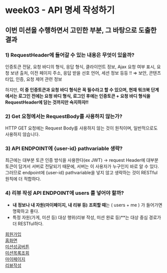 # week03 - API 명세 작성하기

## 이번 미션을 수행하면서 고민한 부분, 그 바탕으로 도출한 결과

### 1) RequestHeader에 들어갈 수 있는 내용은 무엇이 있을까?

인증토큰 전달, 요청 바디의 형식, 응답 형식, 클라이언트 정보, Ajax 요청 여부 표시, 요청 보낸 출처, 이전 페이지 주소, 응답 받을 선호 언어, 세션 정보 등등 !! ⇒ 보안, 콘텐츠 타입, 인증, 요청 제어 관련 정보

하지만, **이 중 인증토큰과 요청 바디 형식은 꼭 필수라고 할 수 있으며, 현재 워크북 단계에서는 로그인 전에는 요청 바디 형식, 로그인 후에는 인증토큰 +  요청 바디 형식을 RequestHeader에 담는 것까지만 숙지하자!!**

### 2) Get 요청에서는 RequestBody를 사용하지 않는가?

HTTP GET 요청에는 Request Body를 사용하지 않는 것이 원칙이며, 일반적으로도 사용하지 않습니다.

### 3) API ENDPOINT에 {user-id} pathvariable 생략?

최근에는 대부분 토큰 인증 방식을 사용한다(ex JWT) → request Header에 대부분 토큰이 담겨서 서버로 전달되기 때문에, 서버는 이 사용자가 누구인지 바로 알 수 있다. 
그러므로 endpoint에 {user-id} pathvariable을 넣지 않고 생략하는 것이 RESTful 원칙에 더 적합하다.

### 4) 리뷰 작성 API ENDPOINT에 users 를 넣어야 할까?

- **내 정보나 내 자원(마이페이지, 내 리뷰 등) 조회할 때**는  ( users + me ) 가 들어가면 명확하고 좋다.
- 특정 자원(가게, 미션 등) 대상 행위(리뷰 작성, 미션 완료 등)**는 대상 중심 경로가 더 RESTful하다.


[회원가입](./API%20명세서/회원가입%2027e20f65be2780e394d4eb087d3a8cad.md)  
[홈화면](./API%20명세서/홈%20화면%2027e20f65be2781b882d8d1681a00ceee.md)  
[미션성공버튼](./API%20명세서/미션%20성공%2027e20f65be2780cba253fd098e87c55d.md)  
[미션목록조회](./API%20명세서/미션%20목록%20조회%2027e20f65be2780a68115e11fee84794e.md)  
[마이페이지](./API%20명세서/마이페이지%2027e20f65be2780e99ab8f2560f16d5a1.md)  
[리뷰작성](./API%20명세서/리뷰%20작성%2027e20f65be2780d39cdcd75cd8ad1e7c.md)  